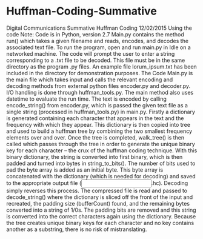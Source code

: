 # Huffman-Coding-Summative
Digital Communications Summative
Huffman Coding
12/02/2015
Using the code
Note: Code is in Python, version 2.7
Main.py contains the method run() which takes a given filename and reads, encodes, and decodes the associated text file. To run the program, open and run main.py in Idle on a networked machine.
The code will prompt the user to enter a string corresponding to a .txt file to be decoded. This file must be in the same directory as the program .py files. An example file lorum_ipsum.txt has been included in the directory for demonstration purposes.
The Code
Main.py is the main file which takes input and calls the relevant encoding and decoding methods from external python files encoder.py and decoder.py. I/O handling is done through huffman_tools.py. The main method also uses datetime to evaluate the run time.
The text is encoded by calling encode_string() from encoder.py, which is passed the given text file as a single string (processed in huffman_tools.py) in main.py. Firstly a dictionary is generated containing each character that appears in the text and the frequency with which they appear. This dictionary is then copied into tree and used to build a huffman tree by combining the two smallest frequency elements over and over.
Once the tree is completed, walk_tree() is then called which passes through the tree in order to generate the unique binary key for each character – the crux of the huffman coding technique. With this binary dictionary, the string is converted into first binary, which is then padded and turned into bytes in string_to_bits(). The number of bits used to pad the byte array is added as an initial byte. This byte array is concatenated with the dictionary (which is needed for decoding) and saved to the appropriate output file (<input filename>.hc).
Decoding simply reverses this process. The compressed file is read and passed to decode_string() where the dictionary is sliced off the front of the input and recreated, the padding size (bufferCount) found, and the remaining bytes converted into a string of 1/0s. The padding bits are removed and this string is converted into the correct characters again using the dictionary. Because the tree creates unique binary keys for each character and no key contains another as a substring, there is no risk of mistranslating.